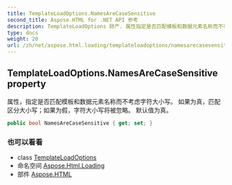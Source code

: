 ```yaml
---
title: TemplateLoadOptions.NamesAreCaseSensitive
second_title: Aspose.HTML for .NET API 参考
description: TemplateLoadOptions 财产. 属性指定是否匹配模板和数据元素名称而不考虑字符大小写 如果为真匹配区分大小写如果为假字符大小写将被忽略 默认值为真
type: docs
weight: 20
url: /zh/net/aspose.html.loading/templateloadoptions/namesarecasesensitive/
---
```

## TemplateLoadOptions.NamesAreCaseSensitive property

属性，指定是否匹配模板和数据元素名称而不考虑字符大小写。 如果为真，匹配区分大小写；如果为假，字符大小写将被忽略。 默认值为真。

```csharp
public bool NamesAreCaseSensitive { get; set; }
```

### 也可以看看

* class [TemplateLoadOptions](../)
* 命名空间 [Aspose.Html.Loading](../../templateloadoptions/)
* 部件 [Aspose.HTML](../../../)


